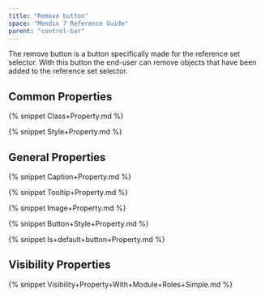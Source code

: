 ```yaml
---
title: "Remove button"
space: "Mendix 7 Reference Guide"
parent: "control-bar"
---
```


The remove button is a button specifically made for the reference set selector. With this button the end-user can remove objects that have been added to the reference set selector.

## Common Properties

{% snippet Class+Property.md %}

{% snippet Style+Property.md %}

## General Properties

{% snippet Caption+Property.md %}

{% snippet Tooltip+Property.md %}

{% snippet Image+Property.md %}

{% snippet Button+Style+Property.md %}

{% snippet Is+default+button+Property.md %}

## Visibility Properties

{% snippet Visibility+Property+With+Module+Roles+Simple.md %}
